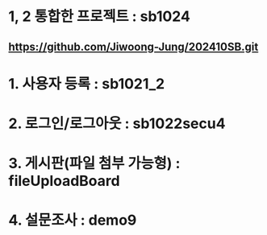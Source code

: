 # 1, 2 통합한 프로젝트 : sb1024
## https://github.com/Jiwoong-Jung/202410SB.git
# 1. 사용자 등록 : sb1021_2
# 2. 로그인/로그아웃 : sb1022secu4
# 3. 게시판(파일 첨부 가능형) : fileUploadBoard
# 4. 설문조사 : demo9
